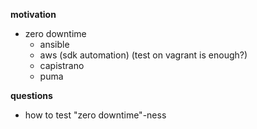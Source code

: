 __motivation__

- zero downtime
  - ansible
  - aws (sdk automation) (test on vagrant is enough?)
  - capistrano
  - puma


__questions__

- how to test "zero downtime"-ness
